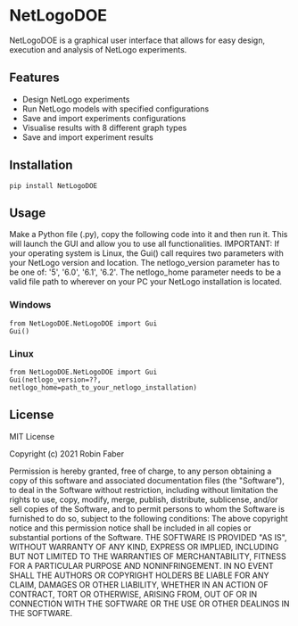 # NetLogoDOE
NetLogoDOE is a graphical user interface that allows for easy design, execution and analysis of NetLogo experiments. 
## Features

- Design NetLogo experiments
- Run NetLogo models with specified configurations
- Save and import experiments configurations
- Visualise results with 8 different graph types
- Save and import experiment results

## Installation

```
pip install NetLogoDOE
```

## Usage
Make a Python file (.py), copy the following code into it and then run it. This will launch the GUI and allow you to use all functionalities.
IMPORTANT: If your operating system is Linux, the Gui() call requires two parameters with your NetLogo version and location. 
The netlogo_version parameter has to be one of: '5', '6.0', '6.1', '6.2'.
The netlogo_home parameter needs to be a valid file path to wherever on your PC your NetLogo installation is located.

### Windows
```
from NetLogoDOE.NetLogoDOE import Gui
Gui()
```

### Linux
```
from NetLogoDOE.NetLogoDOE import Gui
Gui(netlogo_version=??, netlogo_home=path_to_your_netlogo_installation)
```

## License
MIT License

Copyright (c) 2021 Robin Faber

Permission is hereby granted, free of charge, to any person obtaining a copy
of this software and associated documentation files (the "Software"), to deal
in the Software without restriction, including without limitation the rights
to use, copy, modify, merge, publish, distribute, sublicense, and/or sell
copies of the Software, and to permit persons to whom the Software is
furnished to do so, subject to the following conditions:
The above copyright notice and this permission notice shall be included in all
copies or substantial portions of the Software.
THE SOFTWARE IS PROVIDED "AS IS", WITHOUT WARRANTY OF ANY KIND, EXPRESS OR
IMPLIED, INCLUDING BUT NOT LIMITED TO THE WARRANTIES OF MERCHANTABILITY,
FITNESS FOR A PARTICULAR PURPOSE AND NONINFRINGEMENT. IN NO EVENT SHALL THE
AUTHORS OR COPYRIGHT HOLDERS BE LIABLE FOR ANY CLAIM, DAMAGES OR OTHER
LIABILITY, WHETHER IN AN ACTION OF CONTRACT, TORT OR OTHERWISE, ARISING FROM,
OUT OF OR IN CONNECTION WITH THE SOFTWARE OR THE USE OR OTHER DEALINGS IN THE
SOFTWARE.
